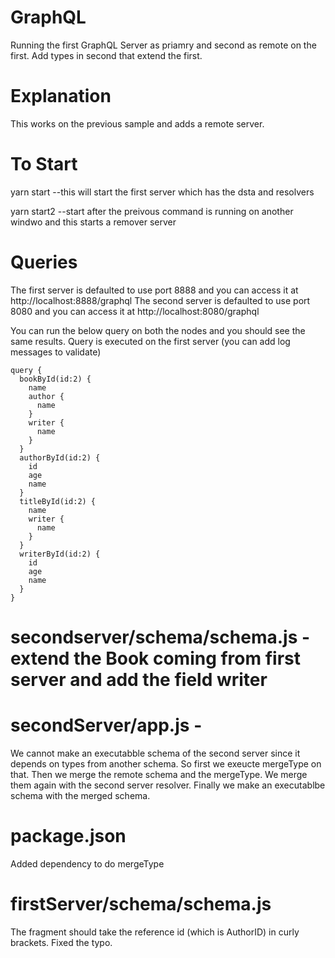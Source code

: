# GraphQL
Running the first GraphQL Server as priamry and second as remote on the first.  Add types in second that extend the first.

# Explanation

This works on the previous sample and adds a remote server.

# To Start
yarn start --this will start the first server which has the dsta and resolvers

yarn start2 --start after the preivous command is running on another windwo and this starts a remover server

# Queries
The first server is defaulted to use port 8888 and you can access it at http://localhost:8888/graphql
The second server is defaulted to use port 8080 and you can access it at http://localhost:8080/graphql

You can run the below query on both the nodes and you should see the same results.  Query is executed on the first server (you can add log messages to validate)

```
query {
  bookById(id:2) {
    name
    author {
      name
    }
    writer {
      name
    }
  }
  authorById(id:2) {
    id
    age
    name
  }
  titleById(id:2) {
    name
    writer {
      name
    }
  }
  writerById(id:2) {
    id
    age
    name
  }
}
```
# secondserver/schema/schema.js - extend the Book coming from first server and add the field writer

# secondServer/app.js -
We cannot make an executabble schema of the second server since it depends on types from another schema.  So first we exeucte mergeType on that.  Then we merge the remote schema and the mergeType.  We merge them again with the second server resolver.  Finally we make an executablbe schema with the merged schema.

# package.json
Added dependency to do mergeType

# firstServer/schema/schema.js
The fragment should take the reference id (which is AuthorID) in curly brackets. Fixed the typo.


